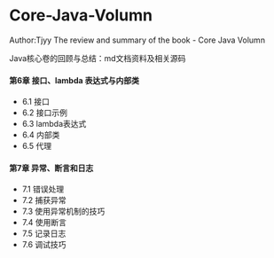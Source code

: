 # Core-Java-Volumn
Author:Tjyy
The review and summary of the book - Core Java Volumn

Java核心卷的回顾与总结：md文档资料及相关源码



#### 第6章 接口、lambda 表达式与内部类



+ 6.1 接口
+ 6.2 接口示例
+ 6.3 lambda表达式
+ 6.4 内部类
+ 6.5 代理

#### 第7章 异常、断言和日志



+ 7.1 错误处理
+ 7.2 捕获异常
+ 7.3 使用异常机制的技巧
+ 7.4 使用断言
+ 7.5 记录日志
+ 7.6 调试技巧

